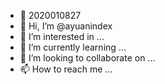 - 🏫 2020010827
- 👋 Hi, I’m @ayuanindex
- 👀 I’m interested in ...
- 🌱 I’m currently learning ...
- 💞️ I’m looking to collaborate on ...
- 📫 How to reach me ...

<!---
ayuanindex/ayuanindex is a ✨ special ✨ repository because its `README.md` (this file) appears on your GitHub profile.
You can click the Preview link to take a look at your changes.
--->
